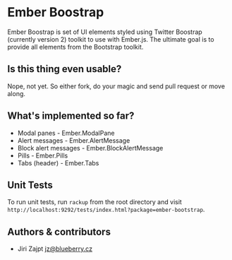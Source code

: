 # Ember Boostrap

Ember Boostrap is set of UI elements styled using Twitter Boostrap (currently version 2) toolkit to use with Ember.js. The ultimate goal is to provide all elements from the Bootstrap toolkit.


## Is this thing even usable?

Nope, not yet. So either fork, do your magic and send pull request or move along.


## What's implemented so far?

* Modal panes - Ember.ModalPane
* Alert messages - Ember.AlertMessage
* Block alert messages - Ember.BlockAlertMessage
* Pills - Ember.Pills
* Tabs (header) - Ember.Tabs


## Unit Tests

To run unit tests, run `rackup` from the root directory and visit
`http://localhost:9292/tests/index.html?package=ember-bootstrap`.


## Authors & contributors

* Jiri Zajpt <jz@blueberry.cz>
